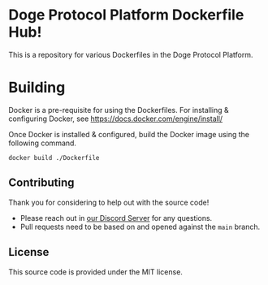 # Doge Protocol Platform Dockerfile Hub!

This is a repository for various Dockerfiles in the Doge Protocol Platform.

# Building

Docker is a pre-requisite for using the Dockerfiles. For installing & configuring Docker, see https://docs.docker.com/engine/install/

Once  Docker is installed & configured, build the Docker image using the following command.

```
docker build ./Dockerfile
```

## Contributing

Thank you for considering to help out with the source code! 

* Please reach out in [our Discord Server](https://discord.gg/bbbMPyzJTM) for any questions. 
* Pull requests need to be based on and opened against the `main` branch.

## License

This source code is provided under the MIT license.
